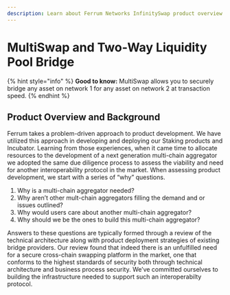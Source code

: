 ```yaml
---
description: Learn about Ferrum Networks InfinitySwap product overview and background.
---
```


# MultiSwap and Two-Way Liquidity Pool Bridge

{% hint style="info" %}
**Good to know:** MultiSwap allows you to securely bridge any asset on network 1 for any asset on network 2 at transaction speed.
{% endhint %}

## Product Overview and Background

Ferrum takes a problem-driven approach to product development. We have utilized this approach in developing and deploying our Staking products and Incubator. Learning from those experiences, when it came time to allocate resources to the development of a next generation multi-chain aggregator we adopted the same due diligence process to assess the viability and need for another interoperability protocol in the market. When assessing product development, we start with a series of “why” questions.

1. Why is a multi-chain aggregator needed?
2. Why aren’t other mult-chain aggregators filling the demand and or issues outlined?
3. Why would users care about another multi-chain aggregator?
4. Why should we be the ones to build this multi-chain aggregator?

Answers to these questions are typically formed through a review of the technical architecture along with product deployment strategies of existing bridge providers. Our review found that indeed there is an unfulfilled need for a secure cross-chain swapping platform in the market, one that conforms to the highest standards of security both through technical architecture and business process security. We’ve committed ourselves to building the infrastructure needed to support such an interoperabilty protocol.
